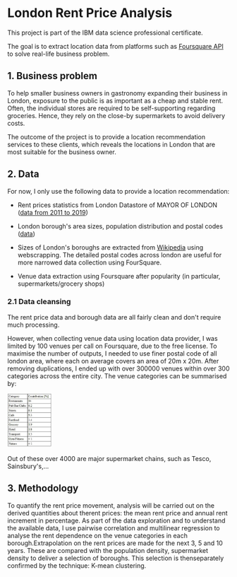 # London Rent Price Analysis
This project is part of the IBM data science professional certificate.  

The goal is to extract location data from platforms such as [Foursquare API](https://foursquare.com/) to solve real-life business problem. 

## 1. Business problem
To help smaller business owners in gastronomy expanding their business in London, exposure to the public is as important as a cheap and stable rent. Often, the individual stores are required to be self-supporting regarding groceries. Hence, they rely on the close-by supermarkets to avoid delivery costs. 

The outcome of the project is to provide a location recommendation services to these clients, which reveals the locations in London that are most suitable for the business owner.

## 2. Data
For now, I only use the following data to provide a location recommendation:  
- Rent prices statistics from London Datastore of MAYOR OF LONDON (<a href="https://data.london.gov.uk/dataset/average-private-rents-borough">data from 2011 to 2019</a>) 

- London borough's area sizes, population distribution and postal codes (<a href="https://www.doogal.co.uk/london_postcodes.php">data</a>)
- Sizes of London's boroughs are extracted from <a href="https://en.wikipedia.org/wiki/List_of_London_boroughs">Wikipedia</a> using webscrapping. The detailed postal codes across london are useful for more narrowed data collection using FourSquare.
    
- Venue data extraction using Foursquare after popularity (in particular, supermarkets/grocery shops)

### 2.1 Data cleansing
The rent price data and borough data are all fairly clean and don't require much processing. 

However, when collecting venue data using location data provider, I was limited by 100 venues per call on Foursquare, due to the free license. To maximise the number of outputs, I needed to use finer postal code of all london area, where each on average covers an area of 20m x 20m. After removing duplications, I ended up with over 300000 venues within over 300 categories across the entire city. The venue categories can be summarised by:

<img src="https://github.com/xiaxicheng1989/LondonRentPriceAnalysis/blob/master/Plots/CategoryDist.jpg" width="20%">


Out of these over 4000 are major supermarket chains, such as Tesco, Sainsbury's,... 

## 3. Methodology
To quantify the rent price movement, analysis will be carried out on the derived quantities about therent prices: the mean rent price and annual rent increment in percentage. As part of the data exploration and to understand the available data, I use pairwise correlation and multilinear regression to analyse the rent dependence on the venue categories in each borough.Extrapolation on the rent prices are made for the next 3, 5 and 10 years. These are compared with 
the population density, supermarket density to deliver a selection of boroughs. This selection is thenseparately confirmed by the technique: K-mean clustering.
